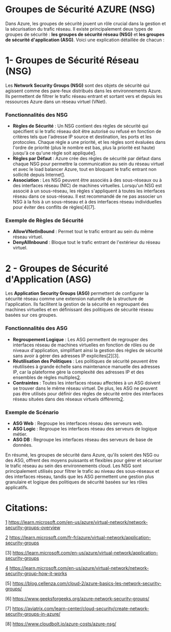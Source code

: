 # **Groupes de Sécurité AZURE (NSG)**

Dans Azure, les groupes de sécurité jouent un rôle crucial dans la gestion et la sécurisation du trafic réseau. Il existe principalement deux types de groupes de sécurité : **les groupes de sécurité réseau (NSG)** et **les groupes de sécurité d'application (ASG)**. Voici une explication détaillée de chacun :

# 1- **Groupes de Sécurité Réseau (NSG)**

Les **Network Security Groups (NSG)** sont des objets de sécurité qui agissent comme des pare-feux distribués dans les environnements Azure. Ils permettent de filtrer le trafic réseau entrant et sortant vers et depuis les ressources Azure dans un réseau virtuel (VNet).

### **Fonctionnalités des NSG**
- **Règles de Sécurité** : Un NSG contient des règles de sécurité qui spécifient si le trafic réseau doit être autorisé ou refusé en fonction de critères tels que l'adresse IP source et destination, les ports et les protocoles. Chaque règle a une priorité, et les règles sont évaluées dans l'ordre de priorité (plus le nombre est bas, plus la priorité est haute) jusqu'à ce qu'une règle soit appliquée[1][4].
- **Règles par Défaut** : Azure crée des règles de sécurité par défaut dans chaque NSG pour permettre la communication au sein du réseau virtuel et avec le load balancer Azure, tout en bloquant le trafic entrant non sollicité depuis Internet[1].
- **Association** : Les NSG peuvent être associés à des sous-réseaux ou à des interfaces réseau (NIC) de machines virtuelles. Lorsqu'un NSG est associé à un sous-réseau, les règles s'appliquent à toutes les interfaces réseau dans ce sous-réseau. Il est recommandé de ne pas associer un NSG à la fois à un sous-réseau et à des interfaces réseau individuelles pour éviter des conflits de règles[4][7].

### **Exemple de Règles de Sécurité**
- **AllowVNetInBound** : Permet tout le trafic entrant au sein du même réseau virtuel.
- **DenyAllInbound** : Bloque tout le trafic entrant de l'extérieur du réseau virtuel.

# 2 - **Groupes de Sécurité d'Application (ASG)**

Les **Application Security Groups (ASG)** permettent de configurer la sécurité réseau comme une extension naturelle de la structure de l'application. Ils facilitent la gestion de la sécurité en regroupant des machines virtuelles et en définissant des politiques de sécurité réseau basées sur ces groupes.

### **Fonctionnalités des ASG**
- **Regroupement Logique** : Les ASG permettent de regrouper des interfaces réseau de machines virtuelles en fonction de rôles ou de niveaux d'application, simplifiant ainsi la gestion des règles de sécurité sans avoir à gérer des adresses IP explicites[2][3].
- **Réutilisation des Politiques** : Les politiques de sécurité peuvent être réutilisées à grande échelle sans maintenance manuelle des adresses IP, car la plateforme gère la complexité des adresses IP et des ensembles de règles multiples[2].
- **Contraintes** : Toutes les interfaces réseau affectées à un ASG doivent se trouver dans le même réseau virtuel. De plus, les ASG ne peuvent pas être utilisés pour définir des règles de sécurité entre des interfaces réseau situées dans des réseaux virtuels différents[2].

### **Exemple de Scénario**
- **ASG Web** : Regroupe les interfaces réseau des serveurs web.
- **ASG Logic** : Regroupe les interfaces réseau des serveurs de logique métier.
- **ASG DB** : Regroupe les interfaces réseau des serveurs de base de données.

En résumé, les groupes de sécurité dans Azure, qu'ils soient des NSG ou des ASG, offrent des moyens puissants et flexibles pour gérer et sécuriser le trafic réseau au sein des environnements cloud. Les NSG sont principalement utilisés pour filtrer le trafic au niveau des sous-réseaux et des interfaces réseau, tandis que les ASG permettent une gestion plus granulaire et logique des politiques de sécurité basées sur les rôles applicatifs.

[1]: https://learn.microsoft.com/en-us/azure/virtual-network/network-security-groups-overview
[2]: https://learn.microsoft.com/fr-fr/azure/virtual-network/application-security-groups
[4]: https://learn.microsoft.com/en-us/azure/virtual-network/network-security-group-how-it-works

# Citations:

[1] https://learn.microsoft.com/en-us/azure/virtual-network/network-security-groups-overview

[2] https://learn.microsoft.com/fr-fr/azure/virtual-network/application-security-groups

[3] https://learn.microsoft.com/en-us/azure/virtual-network/application-security-groups

[4] https://learn.microsoft.com/en-us/azure/virtual-network/network-security-group-how-it-works

[5] https://blog.cellenza.com/cloud-2/azure-basics-les-network-security-groups/

[6] https://www.geeksforgeeks.org/azure-network-security-groups/

[7] https://aviatrix.com/learn-center/cloud-security/create-network-security-groups-in-azure/

[8] https://www.cloudbolt.io/azure-costs/azure-nsg/

